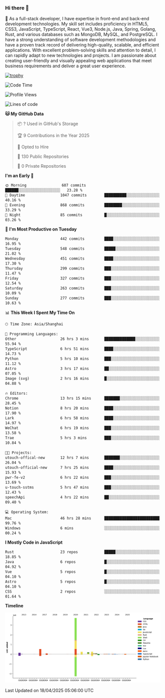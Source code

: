 ### Hi there 👋

🌱 As a full-stack developer, I have expertise in front-end and back-end development technologies. My skill set includes proficiency in HTML5, CSS3, JavaScript, TypeScript, React, Vue3, Node.js, Java, Spring, Golang, Rust, and various databases such as MongoDB, MySQL, and PostgreSQL. I have a strong understanding of software development methodologies and have a proven track record of delivering high-quality, scalable, and efficient applications. With excellent problem-solving skills and attention to detail, I can rapidly adapt to new technologies and projects. I am passionate about creating user-friendly and visually appealing web applications that meet business requirements and deliver a great user experience.

[![trophy](https://github-profile-trophy.vercel.app/?username=elton&rank=SECRET,SSS,SS,S,AAA,AA,A&theme=onedark&no-frame=true&margin-w=10)](https://github.com/ryo-ma/github-profile-trophy)

<!--START_SECTION:waka-->
![Code Time](http://img.shields.io/badge/Code%20Time-1%2C553%20hrs%2023%20mins-blue)

![Profile Views](http://img.shields.io/badge/Profile%20Views-0-blue)

![Lines of code](https://img.shields.io/badge/From%20Hello%20World%20I%27ve%20Written-5.6%20million%20lines%20of%20code-blue)

**🐱 My GitHub Data** 

> 📦 ? Used in GitHub's Storage 
 > 
> 🏆 9 Contributions in the Year 2025
 > 
> 💼 Opted to Hire
 > 
> 📜 130 Public Repositories 
 > 
> 🔑 0 Private Repositories 
 > 
**I'm an Early 🐤** 

```text
🌞 Morning                607 commits         ██████░░░░░░░░░░░░░░░░░░░   23.28 % 
🌆 Daytime                1047 commits        ██████████░░░░░░░░░░░░░░░   40.16 % 
🌃 Evening                868 commits         ████████░░░░░░░░░░░░░░░░░   33.29 % 
🌙 Night                  85 commits          █░░░░░░░░░░░░░░░░░░░░░░░░   03.26 % 
```
📅 **I'm Most Productive on Tuesday** 

```text
Monday                   442 commits         ████░░░░░░░░░░░░░░░░░░░░░   16.95 % 
Tuesday                  548 commits         █████░░░░░░░░░░░░░░░░░░░░   21.02 % 
Wednesday                451 commits         ████░░░░░░░░░░░░░░░░░░░░░   17.30 % 
Thursday                 299 commits         ███░░░░░░░░░░░░░░░░░░░░░░   11.47 % 
Friday                   327 commits         ███░░░░░░░░░░░░░░░░░░░░░░   12.54 % 
Saturday                 263 commits         ███░░░░░░░░░░░░░░░░░░░░░░   10.09 % 
Sunday                   277 commits         ███░░░░░░░░░░░░░░░░░░░░░░   10.63 % 
```


📊 **This Week I Spent My Time On** 

```text
🕑︎ Time Zone: Asia/Shanghai

💬 Programming Languages: 
Other                    26 hrs 3 mins       ██████████████░░░░░░░░░░░   55.94 % 
TypeScript               6 hrs 51 mins       ████░░░░░░░░░░░░░░░░░░░░░   14.73 % 
Python                   5 hrs 10 mins       ███░░░░░░░░░░░░░░░░░░░░░░   11.12 % 
Astro                    3 hrs 17 mins       ██░░░░░░░░░░░░░░░░░░░░░░░   07.05 % 
Image (svg)              2 hrs 16 mins       █░░░░░░░░░░░░░░░░░░░░░░░░   04.88 % 

🔥 Editors: 
Chrome                   13 hrs 15 mins      ███████░░░░░░░░░░░░░░░░░░   28.45 % 
Notion                   8 hrs 20 mins       ████░░░░░░░░░░░░░░░░░░░░░   17.90 % 
Lark                     6 hrs 58 mins       ████░░░░░░░░░░░░░░░░░░░░░   14.97 % 
WeChat                   6 hrs 19 mins       ███░░░░░░░░░░░░░░░░░░░░░░   13.58 % 
Trae                     5 hrs 3 mins        ███░░░░░░░░░░░░░░░░░░░░░░   10.84 % 

🐱‍💻 Projects: 
utouch-offical-new       12 hrs 7 mins       ███████░░░░░░░░░░░░░░░░░░   26.04 % 
utouch-official-new      7 hrs 25 mins       ████░░░░░░░░░░░░░░░░░░░░░   15.93 % 
pwr-fe-v2                6 hrs 22 mins       ███░░░░░░░░░░░░░░░░░░░░░░   13.69 % 
u-touch-sstms            5 hrs 47 mins       ███░░░░░░░░░░░░░░░░░░░░░░   12.43 % 
speechApi                4 hrs 22 mins       ██░░░░░░░░░░░░░░░░░░░░░░░   09.40 % 

💻 Operating System: 
Mac                      46 hrs 28 mins      █████████████████████████   99.76 % 
Windows                  6 mins              ░░░░░░░░░░░░░░░░░░░░░░░░░   00.24 % 
```

**I Mostly Code in JavaScript** 

```text
Rust                     23 repos            █████░░░░░░░░░░░░░░░░░░░░   18.85 % 
Java                     6 repos             █░░░░░░░░░░░░░░░░░░░░░░░░   04.92 % 
Vue                      5 repos             █░░░░░░░░░░░░░░░░░░░░░░░░   04.10 % 
Astro                    5 repos             █░░░░░░░░░░░░░░░░░░░░░░░░   04.10 % 
CSS                      2 repos             ░░░░░░░░░░░░░░░░░░░░░░░░░   01.64 % 
```



**Timeline**

![Lines of Code chart](https://raw.githubusercontent.com/elton/elton/main/assets/bar_graph.png)


 Last Updated on 18/04/2025 05:06:00 UTC
<!--END_SECTION:waka-->

<!--
**elton/elton** is a ✨ _special_ ✨ repository because its `README.md` (this file) appears on your GitHub profile.

Here are some ideas to get you started:

- 🔭 I’m currently working on ...
- 🌱 I’m currently learning ...
- 👯 I’m looking to collaborate on ...
- 🤔 I’m looking for help with ...
- 💬 Ask me about ...
- 📫 How to reach me: ...
- 😄 Pronouns: ...
- ⚡ Fun fact: ...
-->

